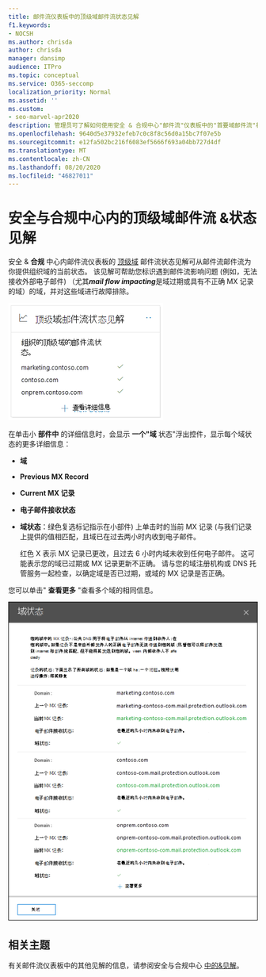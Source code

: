 ```yaml
---
title: 邮件流仪表板中的顶级域邮件流状态见解
f1.keywords:
- NOCSH
ms.author: chrisda
author: chrisda
manager: dansimp
audience: ITPro
ms.topic: conceptual
ms.service: O365-seccomp
localization_priority: Normal
ms.assetid: ''
ms.custom:
- seo-marvel-apr2020
description: 管理员可了解如何使用安全 & 合规中心"邮件流"仪表板中的"首要域邮件流"状态见解，来解决与其电子邮件域中的 MX 记录相关的邮件流问题。
ms.openlocfilehash: 9640d5e37932efeb7c0c8f8c56d0a15bc7f07e5b
ms.sourcegitcommit: e12fa502bc216f6083ef5666f693a04bb727d4df
ms.translationtype: MT
ms.contentlocale: zh-CN
ms.lasthandoff: 08/20/2020
ms.locfileid: "46827011"
---
```

# <a name="top-domain-mail-flow-status-insight-in-the-security--compliance-center"></a>安全与合规中心内的顶级域邮件流 &状态见解

安全 & **合规** 中心内邮件流仪表板的 [顶级域](mail-flow-insights-v2.md) 邮件流状态见解可从邮件流邮件流为你提供组织域的当前状态。 该见解可帮助您标识遇到邮件流影响问题 (例如，无法接收外部电子邮件) （尤其***mail flow impacting***是域过期或具有不正确 MX 记录的域）的域，并对这些域进行故障排除。

![安全与合规中心内"邮件流"仪表板中的顶&"&示例](../../media/mfi-top-domain-mail-flow-status-widget.png)

在单击小 **部件中** 的详细信息时，会显示 **一个"域** 状态"浮出控件，显示每个域状态的更多详细信息：

- **域**
- **Previous MX Record**
- **Current MX 记录**
- **电子邮件接收状态**
- **域状态**：绿色复选标记指示在小部件) 上单击时的当前 MX 记录 (与我们记录上提供的值相匹配，且域已在过去两小时内收到电子邮件。

  红色 X 表示 MX 记录已更改，且过去 6 小时内域未收到任何电子邮件。 这可能表示您的域已过期或 MX 记录更新不正确。 请与您的域注册机构或 DNS 托管服务一起检查，以确定域是否已过期，或域的 MX 记录是否正确。

您可以单击" **查看更多** "查看多个域的相同信息。

!["顶级域"邮件流状态见解中的详细信息浮出控件](../../media/mfi-top-domain-mail-flow-status-view-details.png)

## <a name="related-topics"></a>相关主题

有关邮件流仪表板中的其他见解的信息，请参阅安全与合规中心 [中的&见解](mail-flow-insights-v2.md)。
